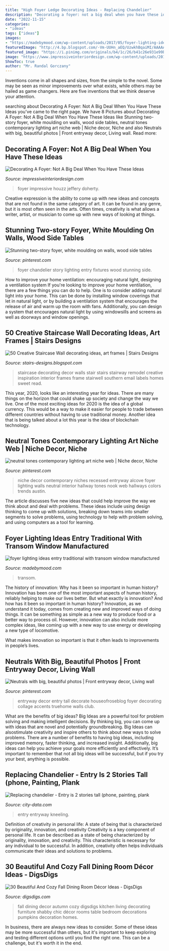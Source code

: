 ```yaml
---
title: "High Foyer Ledge Decorating Ideas - Replacing Chandelier"
description: "Decorating a foyer: not a big deal when you have these ideas"
date: "2022-11-15"
categories:
- "ideas"
tags: ["ideas"]
images:
- "https://madebymood.com/wp-content/uploads/2017/05/foyer-lighting-ideas-entry-traditional-with-transom-window-architectural-prints-and-posters.jpg"
featuredImage: "http://4.bp.blogspot.com/-Vm-UUHn_aEQ/UzwkhBqaiMI/AAAAAAAACyU/pnV0WdcHptI/s1600/staircase-wall-decorating-ideas-1+(70).jpg"
featured_image: "https://i.pinimg.com/originals/b4/1c/26/b41c26e931e99b3d8668acc727c68ac4.jpg"
image: "https://www.impressiveinteriordesign.com/wp-content/uploads/2016/02/Impressive-Design-Ideas-For-Foyers7.jpg"
ShowToc: true
author: "Mr. Randal Gorczany"
---
```



Inventions come in all shapes and sizes, from the simple to the novel. Some may be seen as minor improvements over what exists, while others may be hailed as game changers. Here are five inventions that we think deserve your attention.

	

		
searching about Decorating A Foyer: Not A Big Deal When You Have These Ideas you've came to the right page. We have 8 Pictures about Decorating A Foyer: Not A Big Deal When You Have These Ideas like Stunning two-story foyer, white moulding on walls, wood side tables, neutral tones contemporary lighting art niche web | Niche decor, Niche and also Neutrals with big, beautiful photos | Front entryway decor, Living wall. Read more:
		
    
## Decorating A Foyer: Not A Big Deal When You Have These Ideas

<img loading=lazy src="https://www.impressiveinteriordesign.com/wp-content/uploads/2016/02/Impressive-Design-Ideas-For-Foyers7.jpg" onerror="this.onerror=null;this.src='https://tse1.mm.bing.net/th?id=OIP.DLAKXeaI_5Y7y86u1ZBPUQHaKv&amp;pid=15.1';" alt="Decorating A Foyer: Not A Big Deal When You Have These Ideas">

_Source: impressiveinteriordesign.com_

>foyer impressive houzz jeffery doherty. 

	

Creative expression is the ability to come up with new ideas and concepts that are not found in the same category of art. It can be found in any genre, but it is most often seen in the arts. Often times, creativity is what allows a writer, artist, or musician to come up with new ways of looking at things.

    
## Stunning Two-story Foyer, White Moulding On Walls, Wood Side Tables

<img loading=lazy src="https://i.pinimg.com/736x/f4/49/d3/f449d379aedcbd27b90b6ceae1676794.jpg" onerror="this.onerror=null;this.src='https://tse1.mm.bing.net/th?id=OIP.kVb9-N7r96BDKs0qSkhgdAHaLH&amp;pid=15.1';" alt="Stunning two-story foyer, white moulding on walls, wood side tables">

_Source: pinterest.com_

>foyer chandelier story lighting entry fixtures wood stunning side. 

	

How to improve your home ventilation: encouraging natural light, designing a ventilation system
If you're looking to improve your home ventilation, there are a few things you can do to help. One is to consider adding natural light into your home. This can be done by installing window coverings that let in natural light, or by building a ventilation system that encourages the release of air and warm up the room with fans. Additionally, you can design a system that encourages natural light by using windowsills and screens as well as doorways and window openings.

    
## 50 Creative Staircase Wall Decorating Ideas, Art Frames | Stairs Designs

<img loading=lazy src="http://4.bp.blogspot.com/-Vm-UUHn_aEQ/UzwkhBqaiMI/AAAAAAAACyU/pnV0WdcHptI/s1600/staircase-wall-decorating-ideas-1+(70).jpg" onerror="this.onerror=null;this.src='https://tse2.mm.bing.net/th?id=OIP.wUoYjVfeW1Prre9WwQO9VgHaJ4&amp;pid=15.1';" alt="50 Creative Staircase Wall decorating ideas, art frames | Stairs Designs">

_Source: stairs-designs.blogspot.com_

>staircase decorating decor walls stair stairs stairway remodel creative inspiration interior frames frame stairwell southern email labels homes sweet read. 

	

This year, 2020, looks like an interesting year for ideas. There are many things on the horizon that could shake up society and change the way we live. One of the most exciting ideas for 2020 is the idea of a global currency. This would be a way to make it easier for people to trade between different countries without having to use traditional money. Another idea that is being talked about a lot this year is the idea of blockchain technology.

    
## Neutral Tones Contemporary Lighting Art Niche Web | Niche Decor, Niche

<img loading=lazy src="https://i.pinimg.com/originals/80/0b/5c/800b5ce31f7c31da2af82e777656d043.jpg" onerror="this.onerror=null;this.src='https://tse2.mm.bing.net/th?id=OIP.zWO7Ip4wnJR3cqVg0vJtYwAAAA&amp;pid=15.1';" alt="neutral tones contemporary lighting art niche web | Niche decor, Niche">

_Source: pinterest.com_

>niche decor contemporary niches recessed entryway alcove foyer lighting walls neutral interior hallway tones nook web hallways colors trends austin. 

	

The article discusses five new ideas that could help improve the way we think about and deal with problems. These ideas include using design thinking to come up with solutions, breaking down teams into smaller segments to solve problems, using technology to help with problem solving, and using computers as a tool for learning.

    
## Foyer Lighting Ideas Entry Traditional With Transom Window Manufactured

<img loading=lazy src="https://madebymood.com/wp-content/uploads/2017/05/foyer-lighting-ideas-entry-traditional-with-transom-window-architectural-prints-and-posters.jpg" onerror="this.onerror=null;this.src='https://tse4.mm.bing.net/th?id=OIP.Emc23YQJhu8_E4btpQKksAHaLH&amp;pid=15.1';" alt="foyer lighting ideas entry traditional with transom window manufactured">

_Source: madebymood.com_

>transom. 

	

The history of innovation: Why has it been so important in human history?
Innovation has been one of the most important aspects of human history, reliably helping to make our lives better. But what exactly is innovation? And how has it been so important in human history?
Innovation, as we understand it today, comes from creating new and improved ways of doing things. It can be something as simple as a new way to produce food or a better way to process oil. However, innovation can also include more complex ideas, like coming up with a new way to use energy or developing a new type of locomotive.

What makes innovation so important is that it often leads to improvements in people’s lives.

    
## Neutrals With Big, Beautiful Photos | Front Entryway Decor, Living Wall

<img loading=lazy src="https://i.pinimg.com/originals/b4/1c/26/b41c26e931e99b3d8668acc727c68ac4.jpg" onerror="this.onerror=null;this.src='https://tse4.mm.bing.net/th?id=OIP.xl9Umtfu_hdRIkQSqMEz8wHaLH&amp;pid=15.1';" alt="Neutrals with big, beautiful photos | Front entryway decor, Living wall">

_Source: pinterest.com_

>entryway decor entry tall decorate houseofroseblog foyer decorating collage accents truehome walls club. 

	

What are the benefits of big ideas?
Big Ideas are a powerful tool for problem solving and making intelligent decisions. By thinking big, you can come up with ideas that are novel and potentially groundbreaking. Big Ideas can alsostimulate creativity and inspire others to think about new ways to solve problems.
There are a number of benefits to having big ideas, including improved memory, faster thinking, and increased insight. Additionally, big ideas can help you achieve your goals more efficiently and effectively. It’s important to remember that not all big ideas will be successful, but if you try your best, anything is possible.

    
## Replacing Chandelier - Entry Is 2 Stories Tall (phone, Painting, Plank

<img loading=lazy src="https://www.city-data.com/forum/attachments/house/87134d1320931751-replacing-chandelier-entry-2-stories-tall-dsc01824.jpg" onerror="this.onerror=null;this.src='https://tse1.mm.bing.net/th?id=OIP.GjgxNWEw7dfXrq0EcCY5owHaJ4&amp;pid=15.1';" alt="Replacing chandelier - Entry is 2 stories tall (phone, painting, plank">

_Source: city-data.com_

>entry entryway kneeling. 

	

Definition of creativity in personal life: A state of being that is characterized by originality, innovation, and creativity
Creativity is a key component of personal life. It can be described as a state of being characterized by originality, innovation, and creativity. This characteristic is necessary for any individual to be successful. In addition, creativity often helps individuals communicate their ideas and solutions to problems.

    
## 30 Beautiful And Cozy Fall Dining Room Décor Ideas - DigsDigs

<img loading=lazy src="http://www.digsdigs.com/photos/beautiful-and-cozy-fall-dining-room-decor-ideas-30.jpg" onerror="this.onerror=null;this.src='https://tse1.mm.bing.net/th?id=OIP.JApE4uVJ0McOUM40VaH4SgHaLG&amp;pid=15.1';" alt="30 Beautiful And Cozy Fall Dining Room Décor Ideas - DigsDigs">

_Source: digsdigs.com_

>fall dining decor autumn cozy digsdigs kitchen living decorating furniture shabby chic décor rooms table bedroom decorations pumpkins decoration homes. 

	

In business, there are always new ideas to consider. Some of these ideas may be more successful than others, but it's important to keep exploring and testing different options until you find the right one. This can be a challenge, but it's worth it in the end.

